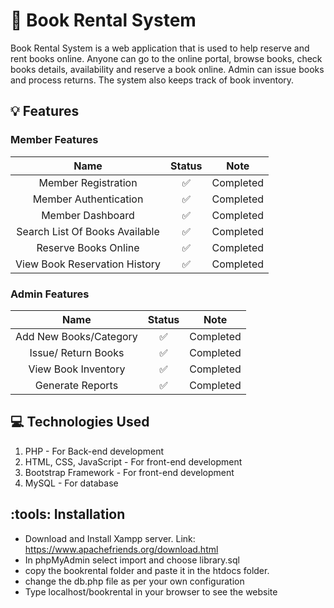 # :book: Book Rental System

Book Rental System is a web application that is used to help reserve and rent books online. Anyone can go to the online portal, browse books, check books details, availability and reserve a book online. Admin can issue books and process returns. The system also keeps track of book inventory.

## :bulb: Features

### Member Features

|              Name              |       Status       |   Note    |
| :----------------------------: | :----------------: | :-------: |
|      Member Registration       | :white_check_mark: | Completed |
|     Member Authentication      | :white_check_mark: | Completed |
|        Member Dashboard        | :white_check_mark: | Completed |
| Search List Of Books Available | :white_check_mark: | Completed |
|      Reserve Books Online      | :white_check_mark: | Completed |
| View Book Reservation History  | :white_check_mark: | Completed |

### Admin Features

|          Name          |       Status       |   Note    |
| :--------------------: | :----------------: | :-------: |
| Add New Books/Category | :white_check_mark: | Completed |
|  Issue/ Return Books   | :white_check_mark: | Completed |
|  View Book Inventory   | :white_check_mark: | Completed |
|    Generate Reports    | :white_check_mark: | Completed |

## :computer: Technologies Used

1. PHP - For Back-end development
2. HTML, CSS, JavaScript - For front-end development
3. Bootstrap Framework - For front-end development
4. MySQL - For database

## :tools: Installation

- Download and Install Xampp server. Link: https://www.apachefriends.org/download.html
- In phpMyAdmin select import and choose library.sql
- copy the bookrental folder and paste it in the htdocs folder.
- change the db.php file as per your own configuration
- Type localhost/bookrental in your browser to see the website
